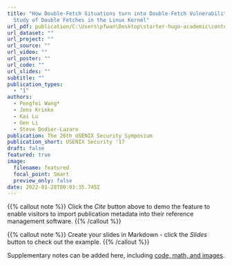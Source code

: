 ```yaml
---
title: "How Double-Fetch Situations turn into Double-Fetch Vulnerabilities: A
  Study of Double Fetches in the Linux Kernel"
url_pdf: publication/C:\Users\pfwan\Desktop\starter-hugo-academic\content\publication\how-double-fetch-situations-turn-into-double-fetch-vulnerabilities-a-study-of-double-fetches-in-the-linux-kernel/cpedoc-accepted.pdf
url_dataset: ""
url_project: ""
url_source: ""
url_video: ""
url_poster: ""
url_code: ""
url_slides: ""
subtitle: ""
publication_types:
  - "1"
authors:
  - Pengfei Wang*
  - Jens Krinke
  - Kai Lu
  - Gen Li
  - Steve Dodier-Lazaro
publication: The 26th USENIX Security Symposium
publication_short: USENIX Security '17
draft: false
featured: true
image:
  filename: featured
  focal_point: Smart
  preview_only: false
date: 2022-01-28T06:03:35.745Z
---
```

{{% callout note %}}
Click the *Cite* button above to demo the feature to enable visitors to import publication metadata into their reference management software.
{{% /callout %}}

{{% callout note %}}
Create your slides in Markdown - click the *Slides* button to check out the example.
{{% /callout %}}

Supplementary notes can be added here, including [code, math, and images](https://wowchemy.com/docs/writing-markdown-latex/).